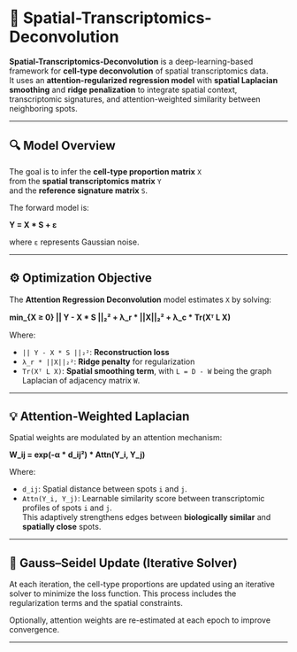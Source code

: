 # 🧬 Spatial-Transcriptomics-Deconvolution

**Spatial-Transcriptomics-Deconvolution** is a deep-learning-based framework for **cell-type deconvolution** of spatial transcriptomics data.  
It uses an **attention-regularized regression model** with **spatial Laplacian smoothing** and **ridge penalization** to integrate spatial context, transcriptomic signatures, and attention-weighted similarity between neighboring spots.

---

## 🔍 Model Overview

The goal is to infer the **cell-type proportion matrix** `X`  
from the **spatial transcriptomics matrix** `Y`  
and the **reference signature matrix** `S`.

The forward model is:

**Y = X * S + ε**

where `ε` represents Gaussian noise.

---

## ⚙️ Optimization Objective

The **Attention Regression Deconvolution** model estimates `X` by solving:

**min_{X ≥ 0} || Y - X * S ||₂² + λ_r * ||X||₂² + λ_c * Tr(Xᵀ L X)**

Where:
- `|| Y - X * S ||₂²`: **Reconstruction loss**
- `λ_r * ||X||₂²`: **Ridge penalty** for regularization
- `Tr(Xᵀ L X)`: **Spatial smoothing term**, with `L = D - W` being the graph Laplacian of adjacency matrix `W`.

---

## 💡 Attention-Weighted Laplacian

Spatial weights are modulated by an attention mechanism:

**W_ij = exp(-α * d_ij²) * Attn(Y_i, Y_j)**

Where:
- `d_ij`: Spatial distance between spots `i` and `j`.
- `Attn(Y_i, Y_j)`: Learnable similarity score between transcriptomic profiles of spots `i` and `j`.  
This adaptively strengthens edges between **biologically similar** and **spatially close** spots.

---

## 🧩 Gauss–Seidel Update (Iterative Solver)

At each iteration, the cell-type proportions are updated using an iterative solver to minimize the loss function. This process includes the regularization terms and the spatial constraints.

Optionally, attention weights are re-estimated at each epoch to improve convergence.

---
